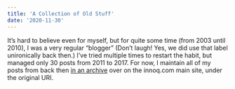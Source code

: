 ```yaml
---
title: 'A Collection of Old Stuff'
date: '2020-11-30'
---
```


It’s hard to believe even for myself, but for quite some time (from 2003 until 2010), I was a very regular “blogger” (Don’t laugh! Yes, we did use that label unironically back then.) I’ve tried multiple times to restart the habit, but managed only 30 posts from 2011 to 2017. For now, I maintain all of my posts from back then [in an archive](https://www.innoq.com/blog/st/) over on the innoq.com main site, under the original URI.
